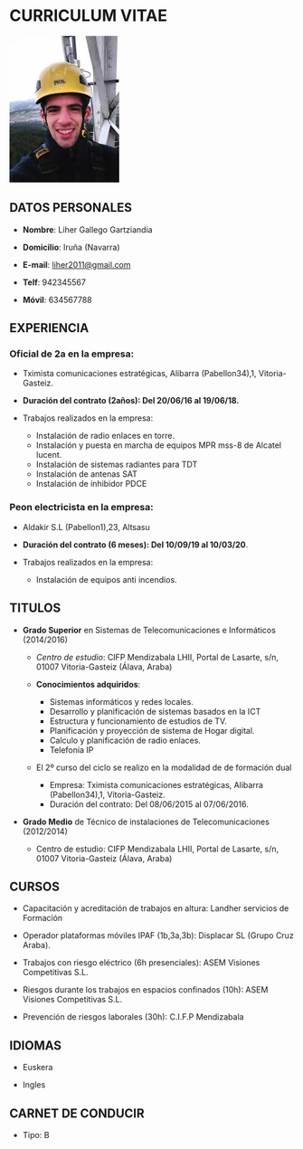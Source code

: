 # CURRICULUM VITAE

![](./yo.jpg)

## DATOS PERSONALES

- **Nombre**: Liher Gallego Gartziandia

- **Domicilio**: Iruña (Navarra)

- **E-mail**: liher2011@gmail.com

- **Telf**: 942345567

- **Móvil**: 634567788

## EXPERIENCIA

 ### Oficial de 2a en la empresa:

  - Tximista comunicaciones estratégicas, Alibarra (Pabellon34),1, Vitoria-Gasteiz.

- **Duración del contrato (2años): Del 20/06/16 al 19/06/18.**

- Trabajos realizados en la empresa:

	- Instalación de radio enlaces en torre.
	- Instalación y puesta en marcha de equipos MPR mss-8 de Alcatel lucent.
	- Instalación de sistemas radiantes para TDT
	- Instalación de antenas SAT
	- Instalación de inhibidor PDCE

### Peon electricista en la empresa:

 - Aldakir S.L (Pabellon1),23, Altsasu
		
- **Duración del contrato (6 meses): Del 10/09/19 al 10/03/20**.

- Trabajos realizados en la empresa:

	- Instalación de equipos anti incendios.


## TITULOS

- **Grado Superior** en Sistemas de Telecomunicaciones e Informáticos (2014/2016)

	- *Centro de estudio*: CIFP Mendizabala LHII, Portal de Lasarte, s/n, 01007 Vitoria-Gasteiz (Álava, Araba)

	- **Conocimientos adquiridos**:

		- Sistemas informáticos y redes locales.
		- Desarrollo y planificación de sistemas basados en la ICT
		- Estructura y funcionamiento de estudios de TV.
		- Planificación y proyección de sistema de Hogar digital.
		- Calculo y planificación de radio enlaces.
		- Telefonía IP


	- El 2º curso del ciclo se realizo en la modalidad de de formación dual

		- Empresa: Tximista comunicaciones estratégicas, Alibarra (Pabellon34),1, Vitoria-Gasteiz.
		- Duración del contrato: Del 08/06/2015 al 07/06/2016.

- **Grado Medio** de Técnico de instalaciones de Telecomunicaciones (2012/2014)

	- Centro de estudio: CIFP Mendizabala LHII, Portal de Lasarte, s/n, 01007 Vitoria-Gasteiz (Álava, Araba)

	

## CURSOS

- Capacitación y acreditación de trabajos en altura: Landher servicios de Formación

- Operador plataformas móviles IPAF (1b,3a,3b): Displacar SL (Grupo Cruz Araba).

- Trabajos con riesgo eléctrico (6h presenciales): ASEM Visiones Competitivas S.L.

- Riesgos durante los trabajos en espacios confinados (10h): ASEM Visiones Competitivas S.L.

- Prevención de riesgos laborales (30h): C.I.F.P Mendizabala


## IDIOMAS

- Euskera

- Ingles

## CARNET DE CONDUCIR

- Tipo: B


